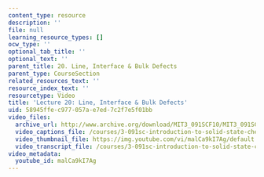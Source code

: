 ```yaml
---
content_type: resource
description: ''
file: null
learning_resource_types: []
ocw_type: ''
optional_tab_title: ''
optional_text: ''
parent_title: 20. Line, Interface & Bulk Defects
parent_type: CourseSection
related_resources_text: ''
resource_index_text: ''
resourcetype: Video
title: 'Lecture 20: Line, Interface & Bulk Defects'
uid: 58945ffe-c977-057a-e7ed-7c2f7e5f01bb
video_files:
  archive_url: http://www.archive.org/download/MIT3_091SCF10/MIT3_091SCF10lec20_300k.mp4
  video_captions_file: /courses/3-091sc-introduction-to-solid-state-chemistry-fall-2010/ce6a1b58804058ffadb188be358c6031_malCa9kI7Ag.vtt
  video_thumbnail_file: https://img.youtube.com/vi/malCa9kI7Ag/default.jpg
  video_transcript_file: /courses/3-091sc-introduction-to-solid-state-chemistry-fall-2010/e8d8a4e8335d50320acfcb46320d167f_malCa9kI7Ag.pdf
video_metadata:
  youtube_id: malCa9kI7Ag
---
```

